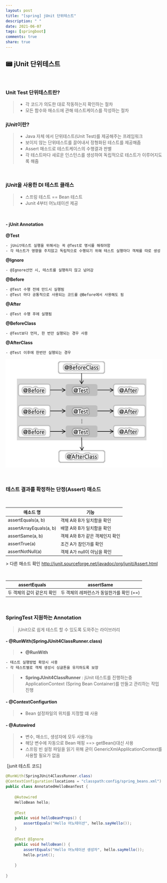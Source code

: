 ```yaml
---
layout: post
title: "[spring] jUnit 단위테스트"
description: " "
date: 2021-06-07
tags: [springboot]
comments: true
share: true
---
```



## 📟 jUnit 단위테스트

<br>

### Unit Test 단위테스트란?

> - 각 코드가 의도한 대로 작동하는지 확인하는 절차
> - 모든 함수와 매소드에 관해 테스트케이스를 작성하는 절차

### jUnit이란?

> - Java 자체 에서 단위테스트(Unit Test)를 제공해주는 프레임워크
> - 보이지 않는 단위테스트를 끌어내서 정형화된 테스트를 제공해줌
> - Assert 매소드로 테스트케이스의 수행결과 판별
> - 각 테스트마다 새로운 인스턴스를 생성하여 독립적으로 테스트가 이루어지도록 해줌

<br >

### jUnit을 사용한 DI 테스트 클래스

> - 스프링 테스트 == Bean 테스트
> - Junit 4부터 어노테이션 제공

<br>

#### - jUnit Annotation

**@Test**

    - jUnit테스트 실행을 위해서는 꼭 @Test로 명시를 해줘야함
    - 각 테스트가 영향을 주지않고 독립적으로 수행되기 위해 테스트 실행마다 객체를 따로 생성

**@Ignore**

    - @Ignore선언 시, 테스트를 실행하지 않고 넘어감

**@Before**

    - @Test 수행 전에 만드시 실행됨
    - @Test 마다 공통적으로 사용되는 코드를 @Before에서 사용해도 됨

**@After**

    - @Test 수행 후에 실행됨

**@BeforeClass**

    - @Test보다 먼저, 한 번만 실행되는 경우 사용

**@AfterClass**

    - @Test 이후에 한번만 실행되는 경우

![junit](./imgs/junit.png)

<br />

### 테스트 결과를 확정하는 단정(Assert) 매소드

​

| 매소드 명               | 기능                            |
| ----------------------- | ------------------------------- |
| assertEquals(a, b)      | 객체 A와 B가 일치함을 확인      |
| assertArrayEquals(a, b) | 배열 A와 B가 일치함을 확인      |
| assertSame(a, b)        | 객체 A와 B가 같은 객체인지 확인 |
| assertTrue(a)           | 조건 A가 참인가를 확인          |
| assertNotNull(a)        | 객체 A가 null이 아님을 확인     |

​> 다른 매소드 확인 http://junit.sourceforge.net/javadoc/org/junit/Assert.html

<br>

| assertEquals               | assertSame                                |
| -------------------------- | ----------------------------------------- |
| 두 객체의 값이 같은지 확인 | 두 객체의 레퍼런스가 동일한가를 확인 (==) |

<br>

### SpringTest 지원하는 Annotation

> jUnit으로 쉽게 테스트 할 수 있도록 도와주는 라이브러리

#### - @RunWith(SpringJUnit4ClassRunner.class)

> - **@RunWith**

    - 테스트 실행방법 확장시 사용
    - 각 테스트별로 객체 생성시 싱글톤을 유지하도록 보장

> - **SpringJUnit4ClassRunner** : jUnit 테스트를 진행하는중 ApplicationContext (Spring Bean Container)를 만들고 관리하는 작업 진행

#### - @ContextConfigurtion

> - Bean 설정파일의 위치를 지정할 떄 사용

#### - @Autowired

> - 변수, 매소드, 생성자에 모두 사용가능
> - 해당 변수에 자동으로 Bean 매핑
>   ==> getBean()대신 사용
> - 스프링 빈 설정 파일을 읽기 위해 굳이 GenericXmlApplilcationContext를 사용할 필요가 없음

​
[junit 테스트 코드]

```java
@RunWith(SpringJUnit4ClassRunner.class)
@ContextConfiguration(locations = "classpath:config/spring_beans.xml")
public class AnnotatedHelloBeanTest {

	@Autowired
	HelloBean hello;

	@Test
	public void helloBeanProps() {
		assertEquals("Hello 어노테이션", hello.sayHello());
	}

	@Test @Ignore
	public void helloBean() {
		assertEquals("Hello 어노테이션 생성자", hello.sayHello());
		hello.print();

	}

}
```
